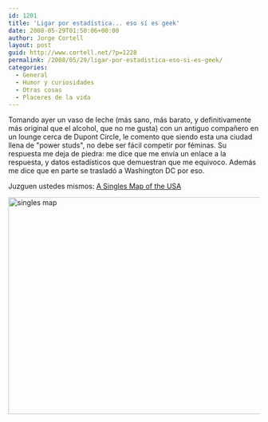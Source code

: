 ```yaml
---
id: 1201
title: 'Ligar por estadística... eso sí es geek'
date: 2008-05-29T01:50:06+00:00
author: Jorge Cortell
layout: post
guid: http://www.cortell.net/?p=1228
permalink: /2008/05/29/ligar-por-estadistica-eso-si-es-geek/
categories:
  - General
  - Humor y curiosidades
  - Otras cosas
  - Placeres de la vida
---
```

Tomando ayer un vaso de leche (más sano, más barato, y definitivamente más original que el alcohol, que no me gusta) con un antiguo compañero en un lounge cerca de Dupont Circle, le comento que siendo esta una ciudad llena de "power studs", no debe ser fácil competir por féminas. Su respuesta me deja de piedra: me dice que me envía un enlace a la respuesta, y datos estadísticos que demuestran que me equivoco. Además me dice que en parte se trasladó a Washington DC por eso.

Juzguen ustedes mismos: <a title="Boston Globe" href="http://www.boston.com/bostonglobe/ideas/articles/2008/03/30/a_singles_map_of_the_united_states_of_america/#" target="_blank">A Singles Map of the USA</a>

<img src="http://cache.boston.com/bonzai-fba/Globe_Graphic/2008/03/29/1206808144_5800.jpg" alt="singles map" width="538" height="435" />